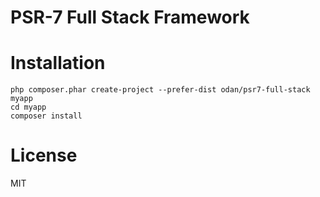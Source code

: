 # PSR-7 Full Stack Framework


# Installation

```
php composer.phar create-project --prefer-dist odan/psr7-full-stack myapp
cd myapp
composer install
```

# License

MIT
